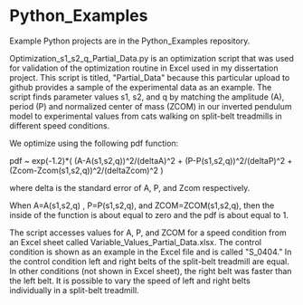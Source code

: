 # Python_Examples


Example Python projects are in the Python_Examples repository.


Optimization_s1_s2_q_Partial_Data.py is an optimization script that was used for validation of the optimization routine in Excel used in my dissertation project. This script is titled, "Partial_Data" because this particular upload to github provides a sample of the experimental data as an example. The script finds parameter values s1, s2, and q by matching the amplitude (A), period (P) and normalized center of mass (ZCOM) in our inverted pendulum model to experimental values from cats walking on split-belt treadmills in different speed conditions. 

We optimize using the following pdf function:

pdf ~ exp(-1.2)*( (A-A(s1,s2,q))^2/(deltaA)^2 + (P-P(s1,s2,q))^2/(deltaP)^2 + (Zcom-Zcom(s1,s2,q))^2/(deltaZcom)^2 )

where delta is the standard error of A, P, and Zcom respectively.

When A=A(s1,s2,q) , P=P(s1,s2,q), and ZCOM=ZCOM(s1,s2,q), then the inside of the function is about equal to zero and the pdf is about equal to 1.

The script accesses values for A, P, and ZCOM for a speed condition from an Excel sheet called Variable_Values_Partial_Data.xlsx. The control condition is shown as an example in the Excel file and is called "S_0404." In the control condition left and right belts of the split-belt treadmill are equal. In other conditions (not shown in Excel sheet), the right belt was faster than the left belt. It is possible to vary the speed of left and right belts individually in a split-belt treadmill. 
